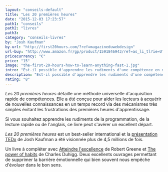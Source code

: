 ```yaml
---
layout: "conseils-default"
title: "Les 20 premières heures"
date: "2015-12-03 17:23:57"
path1: "conseils"
path2: "livres"
path3:
category: "conseils-livres"
by: "Josh Kaufman"
by-url: "http://first20hours.com/?ref=magazineduwebdesign"
url-buy: "http://www.amazon.fr/gp/product/1591846943/ref=as_li_tl?ie=UTF8&camp=1642&creative=6746&creativeASIN=1591846943&linkCode=as2&tag=mdw-21"
pricecurrency: "€"
price: "15"
image: "the-first-20-hours-how-to-learn-anything-fast-1.jpg"
intro: "Est-il possible d'apprendre les rudiments d'une compétence en moins de 20 heures ?"
description: "Est-il possible d'apprendre les rudiments d'une compétence en moins de 20 heures ?"
rating: "8"
---
```


*Les 20 premières heures* détaille une méthode universelle d'acquisition rapide de compétences. Elle a été conçue pour aider les lecteurs à acquérir de nouvelles connaissances en un temps record via des mécanismes très simples évitant les frustrations des premières heures d'apprentissage.

Si vous souhaitez apprendre les rudiments de la programmation, de la lecture rapide ou de l'anglais, ce livre peut s'avérer un excellent départ.

*Les 20 premières heures* est un best-seller international et la [présentation TEDx](https://www.youtube.com/watch?v=5MgBikgcWnY) de Josh Kaufman a été visionnée plus de 4,5 millions de fois.

Un livre à compléter avec [Atteindre l'excellence](http://www.magazineduwebdesign.com/conseils/livres/atteindre-l-excellence-robert-greene/) de Robert Greene et [The power of habits](http://www.magazineduwebdesign.com/conseils/livres/the-power-of-habit/) de Charles Duhigg. Deux excellents ouvrages permettant de supprimer la barrière émotionnelle qui bien souvent nous empêche d'évoluer dans le bon sens.
